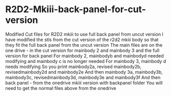 # R2D2-Mkiii-back-panel-for-cut-version
Modified Cut files for R2D2 mkiii to use full back panel from uncut version
I have modified the stls from the cut version of the r2d2 mkiii body so that they fit the full back panel from the uncut version
The main files are on the one drive - in the cut version for mainbody 2 and mainbody 3 and the full version for back panel
For mainbody 2, mainbodyb and mainbodyd needed modifying and mainbody c is no longer needed
For mainbody 3, mainbody d needs modifying
So you print mainbody2a, revised mainbody2b, revisedmainbody2d and mainbody2e
And then mainbody 3a, mainbody3b, mainbody3c, revisedmainbody3d, mainbody3e and mainbody3f
And then back panel - from the onedrive mkiii version with backpanel folder
You will need to get the normal files above from the onedrive
